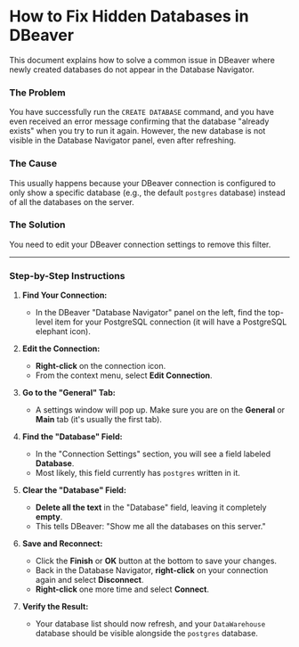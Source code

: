 
# How to Fix Hidden Databases in DBeaver

This document explains how to solve a common issue in DBeaver where newly created databases do not appear in the Database Navigator.

### The Problem

You have successfully run the `CREATE DATABASE` command, and you have even received an error message confirming that the database "already exists" when you try to run it again. However, the new database is not visible in the Database Navigator panel, even after refreshing.

### The Cause

This usually happens because your DBeaver connection is configured to only show a specific database (e.g., the default `postgres` database) instead of all the databases on the server.

### The Solution

You need to edit your DBeaver connection settings to remove this filter.

---

### Step-by-Step Instructions

1.  **Find Your Connection:**
    *   In the DBeaver "Database Navigator" panel on the left, find the top-level item for your PostgreSQL connection (it will have a PostgreSQL elephant icon).

2.  **Edit the Connection:**
    *   **Right-click** on the connection icon.
    *   From the context menu, select **Edit Connection**.

3.  **Go to the "General" Tab:**
    *   A settings window will pop up. Make sure you are on the **General** or **Main** tab (it's usually the first tab).

4.  **Find the "Database" Field:**
    *   In the "Connection Settings" section, you will see a field labeled **Database**.
    *   Most likely, this field currently has `postgres` written in it.

5.  **Clear the "Database" Field:**
    *   **Delete all the text** in the "Database" field, leaving it completely **empty**.
    *   This tells DBeaver: "Show me all the databases on this server."

6.  **Save and Reconnect:**
    *   Click the **Finish** or **OK** button at the bottom to save your changes.
    *   Back in the Database Navigator, **right-click** on your connection again and select **Disconnect**.
    *   **Right-click** one more time and select **Connect**.

7.  **Verify the Result:**
    *   Your database list should now refresh, and your `DataWarehouse` database should be visible alongside the `postgres` database.

